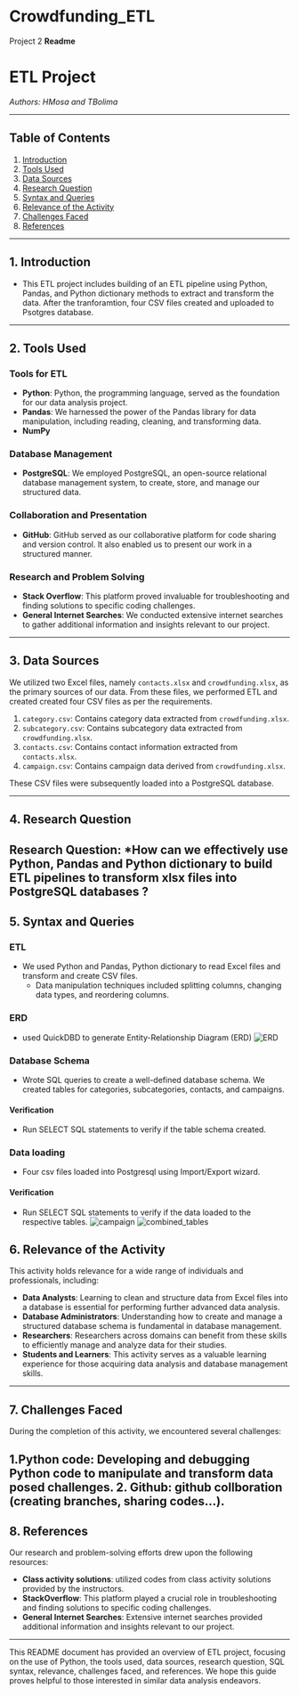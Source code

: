 # Crowdfunding_ETL
Project 2
**Readme**

# ETL Project

*Authors: HMosa and TBolima*

---

## Table of Contents

1. [Introduction](#introduction)
2. [Tools Used](#tools-used)
3. [Data Sources](#data-sources)
4. [Research Question](#research-question)
5. [Syntax and Queries](#syntax-and-queries)
6. [Relevance of the Activity](#relevance-of-the-activity)
7. [Challenges Faced](#challenges-faced)
8. [References](#references)

---

## 1. Introduction

  - This ETL project includes building of an ETL pipeline using Python, Pandas, and Python dictionary methods to extract and transform the data. After the tranforamtion, four CSV 
    files created and uploaded to Psotgres database. 
---

## 2. Tools Used

### Tools for ETL
- **Python**: Python, the programming language, served as the foundation for our data analysis project.
- **Pandas**: We harnessed the power of the Pandas library for data manipulation, including reading, cleaning, and transforming data.
- **NumPy**

### Database Management
- **PostgreSQL**: We employed PostgreSQL, an open-source relational database management system, to create, store, and manage our structured data.

### Collaboration and Presentation
- **GitHub**: GitHub served as our collaborative platform for code sharing and version control. It also enabled us to present our work in a structured manner.

### Research and Problem Solving
- **Stack Overflow**: This platform proved invaluable for troubleshooting and finding solutions to specific coding challenges.
- **General Internet Searches**: We conducted extensive internet searches to gather additional information and insights relevant to our project.

---

## 3. Data Sources

We utilized two Excel files, namely `contacts.xlsx` and `crowdfunding.xlsx`, as the primary sources of our data. From these files, we performed ETL and created created four CSV files as per the requirements.

1. `category.csv`: Contains category data extracted from `crowdfunding.xlsx`.
2. `subcategory.csv`: Contains subcategory data extracted from `crowdfunding.xlsx`.
3. `contacts.csv`: Contains contact information extracted from `contacts.xlsx`.
4. `campaign.csv`: Contains campaign data derived from `crowdfunding.xlsx`.

These CSV files were subsequently loaded into a PostgreSQL database.

---

## 4. Research Question

**Research Question**: *How can we effectively use Python, Pandas and Python dictionary to build ETL pipelines to transform xlsx files into PostgreSQL databases ?  
---

## 5. Syntax and Queries

### ETL 
- We used Python and Pandas, Python dictionary to read Excel files and transform and create CSV files.
   - Data manipulation techniques included splitting columns, changing data types, and reordering columns.


### ERD
- used QuickDBD to generate Entity-Relationship Diagram (ERD)
![ERD](https://github.com/bolitaf88/Crowdfunding_ETL/blob/main/crowdfunding_ERD.png)

### Database Schema
- Wrote SQL queries to create a well-defined database schema. We created tables for categories, subcategories, contacts, and campaigns.

#### Verification
- Run SELECT SQL statements to verify if the table schema created. 

### Data loading
- Four csv files loaded into Postgresql using Import/Export wizard.
  
#### Verification
- Run SELECT SQL statements to verify if the data loaded to the respective tables. 
![campaign](https://github.com/bolitaf88/Crowdfunding_ETL/blob/main/campaign.png)
![combined_tables](https://github.com/bolitaf88/Crowdfunding_ETL/blob/main/combined_tables.png)
## 6. Relevance of the Activity

This activity holds relevance for a wide range of individuals and professionals, including:

- **Data Analysts**: Learning to clean and structure data from Excel files into a database is essential for performing further advanced data analysis.
- **Database Administrators**: Understanding how to create and manage a structured database schema is fundamental in database management.
- **Researchers**: Researchers across domains can benefit from these skills to efficiently manage and analyze data for their studies.
- **Students and Learners**: This activity serves as a valuable learning experience for those acquiring data analysis and database management skills.

---

## 7. Challenges Faced

During the completion of this activity, we encountered several challenges:

1.**Python code**: Developing and debugging Python code to manipulate and transform data posed challenges.
2. **Github**: github collboration (creating branches, sharing codes...).  
---

## 8. References

Our research and problem-solving efforts drew upon the following resources:

- **Class activity solutions**: utilized codes from class activity solutions provided by the instructors. 
- **StackOverflow**: This platform played a crucial role in troubleshooting and finding solutions to specific coding challenges.
- **General Internet Searches**: Extensive internet searches provided additional information and insights relevant to our project.

---

This README document has provided an overview of ETL project, focusing on the use of Python, the tools used, data sources, research question, SQL syntax, relevance, challenges faced, and references. We hope this guide proves helpful to those interested in similar data analysis endeavors.
